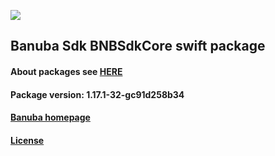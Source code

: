 [![](https://www.banuba.com/hubfs/Banuba_November2018/Images/Banuba%20SDK.png)](https://docs.banuba.com/far-sdk/tutorials/development/basic_integration?platform=ios)

## Banuba Sdk BNBSdkCore swift package

#### About packages see [HERE](https://docs.banuba.com/far-sdk/tutorials/development/installation?platform=ios)

#### Package version: **1.17.1-32-gc91d258b34**

#### **[Banuba homepage](https://banuba.com)**

#### **[License](https://www.banuba.com/terms)**
